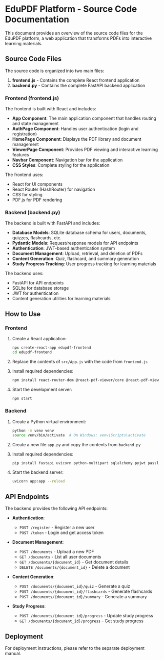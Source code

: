 # EduPDF Platform - Source Code Documentation

This document provides an overview of the source code files for the EduPDF platform, a web application that transforms PDFs into interactive learning materials.

## Source Code Files

The source code is organized into two main files:

1. **frontend.js** - Contains the complete React frontend application
2. **backend.py** - Contains the complete FastAPI backend application

### Frontend (frontend.js)

The frontend is built with React and includes:

- **App Component**: The main application component that handles routing and state management
- **AuthPage Component**: Handles user authentication (login and registration)
- **HomePage Component**: Displays the PDF library and document management
- **ViewerPage Component**: Provides PDF viewing and interactive learning features
- **Navbar Component**: Navigation bar for the application
- **CSS Styles**: Complete styling for the application

The frontend uses:
- React for UI components
- React Router (HashRouter) for navigation
- CSS for styling
- PDF.js for PDF rendering

### Backend (backend.py)

The backend is built with FastAPI and includes:

- **Database Models**: SQLite database schema for users, documents, quizzes, flashcards, etc.
- **Pydantic Models**: Request/response models for API endpoints
- **Authentication**: JWT-based authentication system
- **Document Management**: Upload, retrieval, and deletion of PDFs
- **Content Generation**: Quiz, flashcard, and summary generation
- **Study Progress Tracking**: User progress tracking for learning materials

The backend uses:
- FastAPI for API endpoints
- SQLite for database storage
- JWT for authentication
- Content generation utilities for learning materials

## How to Use

### Frontend

1. Create a React application:
   ```bash
   npx create-react-app edupdf-frontend
   cd edupdf-frontend
   ```

2. Replace the contents of `src/App.js` with the code from `frontend.js`

3. Install required dependencies:
   ```bash
   npm install react-router-dom @react-pdf-viewer/core @react-pdf-viewer/default-layout pdfjs-dist
   ```

4. Start the development server:
   ```bash
   npm start
   ```

### Backend

1. Create a Python virtual environment:
   ```bash
   python -m venv venv
   source venv/bin/activate  # On Windows: venv\Scripts\activate
   ```

2. Create a new file `app.py` and copy the contents from `backend.py`

3. Install required dependencies:
   ```bash
   pip install fastapi uvicorn python-multipart sqlalchemy pyjwt passlib python-jose[cryptography]
   ```

4. Start the backend server:
   ```bash
   uvicorn app:app --reload
   ```

## API Endpoints

The backend provides the following API endpoints:

- **Authentication**:
  - `POST /register` - Register a new user
  - `POST /token` - Login and get access token

- **Document Management**:
  - `POST /documents` - Upload a new PDF
  - `GET /documents` - List all user documents
  - `GET /documents/{document_id}` - Get document details
  - `DELETE /documents/{document_id}` - Delete a document

- **Content Generation**:
  - `POST /documents/{document_id}/quiz` - Generate a quiz
  - `POST /documents/{document_id}/flashcards` - Generate flashcards
  - `POST /documents/{document_id}/summary` - Generate a summary

- **Study Progress**:
  - `POST /documents/{document_id}/progress` - Update study progress
  - `GET /documents/{document_id}/progress` - Get study progress

## Deployment

For deployment instructions, please refer to the separate deployment manual.
